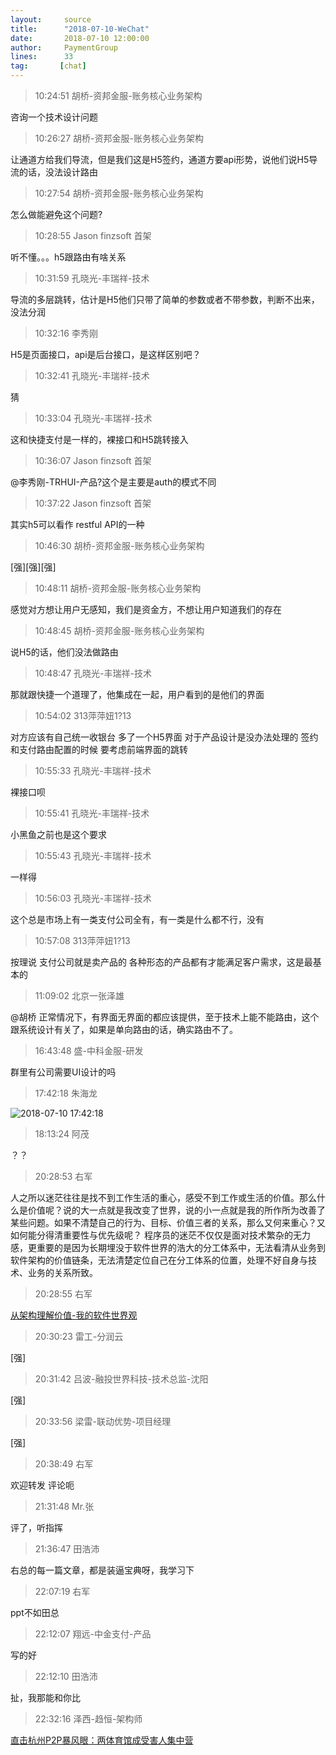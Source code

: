 ```yaml
---
layout:     source 
title:      "2018-07-10-WeChat"
date:       2018-07-10 12:00:00
author:     PaymentGroup
lines:      33 
tag:       [chat]
---
```

> 10:24:51  胡桥-资邦金服-账务核心业务架构  
   
咨询一个技术设计问题  
   
> 10:26:27  胡桥-资邦金服-账务核心业务架构  
   
让通道方给我们导流，但是我们这是H5签约，通道方要api形势，说他们说H5导流的话，没法设计路由  
   
> 10:27:54  胡桥-资邦金服-账务核心业务架构  
   
怎么做能避免这个问题?  
   
> 10:28:55  Jason finzsoft 首架  
   
听不懂。。。h5跟路由有啥关系  
   
> 10:31:59  孔晓光-丰瑞祥-技术  
   
导流的多层跳转，估计是H5他们只带了简单的参数或者不带参数，判断不出来，没法分润  
   
> 10:32:16  李秀刚  
   
H5是页面接口，api是后台接口，是这样区别吧？  
   
> 10:32:41  孔晓光-丰瑞祥-技术  
   
猜  
   
> 10:33:04  孔晓光-丰瑞祥-技术  
   
这和快捷支付是一样的，裸接口和H5跳转接入  
   
> 10:36:07  Jason finzsoft 首架  
   
@李秀刚-TRHUI-产品?这个是主要是auth的模式不同   
   
> 10:37:22  Jason finzsoft 首架  
   
其实h5可以看作 restful API的一种   
   
> 10:46:30  胡桥-资邦金服-账务核心业务架构  
   
[强][强][强]  
   
> 10:48:11  胡桥-资邦金服-账务核心业务架构  
   
感觉对方想让用户无感知，我们是资金方，不想让用户知道我们的存在  
   
> 10:48:45  胡桥-资邦金服-账务核心业务架构  
   
说H5的话，他们没法做路由  
   
> 10:48:47  孔晓光-丰瑞祥-技术  
   
那就跟快捷一个道理了，他集成在一起，用户看到的是他们的界面  
   
> 10:54:02  313萍萍妞1?13  
   
对方应该有自己统一收银台    多了一个H5界面 对于产品设计是没办法处理的    签约和支付路由配置的时候  要考虑前端界面的跳转  
   
> 10:55:33  孔晓光-丰瑞祥-技术  
   
裸接口呗  
   
> 10:55:41  孔晓光-丰瑞祥-技术  
   
小黑鱼之前也是这个要求  
   
> 10:55:43  孔晓光-丰瑞祥-技术  
   
一样得  
   
> 10:56:03  孔晓光-丰瑞祥-技术  
   
这个总是市场上有一类支付公司全有，有一类是什么都不行，没有  
   
> 10:57:08  313萍萍妞1?13  
   
按理说  支付公司就是卖产品的 各种形态的产品都有才能满足客户需求，这是最基本的  
   
> 11:09:02  北京一张泽雄  
   
@胡桥  正常情况下，有界面无界面的都应该提供，至于技术上能不能路由，这个跟系统设计有关了，如果是单向路由的话，确实路由不了。  
   
> 16:43:48  盛-中科金服-研发  
   
群里有公司需要UI设计的吗  
   
> 17:42:18  朱海龙  
   
![2018-07-10 17:42:18](http://static.cocolian.cn/img/201807/20180710_174218.png) 
   
> 18:13:24  阿茂  
   
？？  
   
> 20:28:53  右军  
   
人之所以迷茫往往是找不到工作生活的重心，感受不到工作或生活的价值。那么什么是价值呢？说的大一点就是我改变了世界，说的小一点就是我的所作所为改善了某些问题。如果不清楚自己的行为、目标、价值三者的关系，那么又何来重心？又如何能分得清重要性与优先级呢？ 程序员的迷茫不仅仅是面对技术繁杂的无力感，更重要的是因为长期埋没于软件世界的浩大的分工体系中，无法看清从业务到软件架构的价值链条，无法清楚定位自己在分工体系的位置，处理不好自身与技术、业务的关系所致。  
   
> 20:28:55  右军  
   
[从架构理解价值-我的软件世界观](http://mp.weixin.qq.com/s?__biz=MzIxMzEzMjM5NQ==&amp;amp;amp;mid=2651029984&amp;amp;amp;idx=1&amp;amp;amp;sn=f9b7c11592cce19309f40688e9e13233&amp;amp;amp;chksm=8c4c54e4bb3bddf25f41016f6c8ea8615e51cfefb413f39199197fecbed90d1db63bb1a391af&amp;amp;amp;mpshare=1&amp;amp;amp;scene=1&amp;amp;amp;srcid=0710KZQOtpLtG2LwdpujwEfj#rd)  
   
> 20:30:23  雷工-分润云  
   
[强]  
   
> 20:31:42  吕波-融投世界科技-技术总监-沈阳  
   
[强]  
   
> 20:33:56  梁雷-联动优势-项目经理  
   
[强]  
   
> 20:38:49  右军  
   
欢迎转发 评论呃  
   
> 21:31:48  Mr.张  
   
评了，听指挥  
   
> 21:36:47  田浩沛  
   
右总的每一篇文章，都是装逼宝典呀，我学习下  
   
> 22:07:19  右军  
   
ppt不如田总  
   
> 22:12:07  翔远-中金支付-产品  
   
写的好  
   
> 22:12:10  田浩沛  
   
扯，我那能和你比  
   
> 22:32:16  泽西-趋恒-架构师  
   
[直击杭州P2P暴风眼：两体育馆成受害人集中营](https://rq.mbd.baidu.com/3nybkp5?f=wf)  
   
